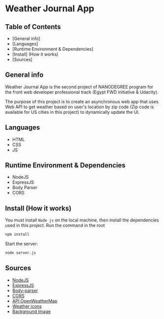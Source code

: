 # Weather Journal App

## Table of Contents

- [General info]
- [Languages]
- [Runtime Environment & Dependencies]
- [Install] (How it works)
- [Sources]

## General info

Weather Journal App is the second project of NANODEGREE program for the front web developer professional track (Egypt FWD initiative & Udacity).

The purpose of this project is to create an asynchronous web app that uses Web API to get weather based on user's location by zip code (Zip code is available for US cities in this project) to dynamically update the UI.


## Languages

- HTML
- CSS
- JS

## Runtime Environment & Dependencies

- NodeJS
- ExpressJS
- Body Parser
- CORS

## Install (How it works)

You must install `Node js` on the local machine, 
then install the dependencies used in this project. Run the command in the root
```bash
npm install 
```
Start the server:
```bash
node server.js 
```


## Sources

- [NodeJS](https://nodejs.org/en/download/)
- [ExpressJS](https://expressjs.com/)
- [Body-parser](http://expressjs.com/en/resources/middleware/body-parser.html)
- [CORS](https://expressjs.com/en/resources/middleware/cors.html)
- [API OpenWeatherMap](https://openweathermap.org/api)
- [Weather icons](https://openweathermap.org/weather-conditions)
- [Background Image](https://www.vecteezy.com/photo/1862190-road-and-autumn-trees)

